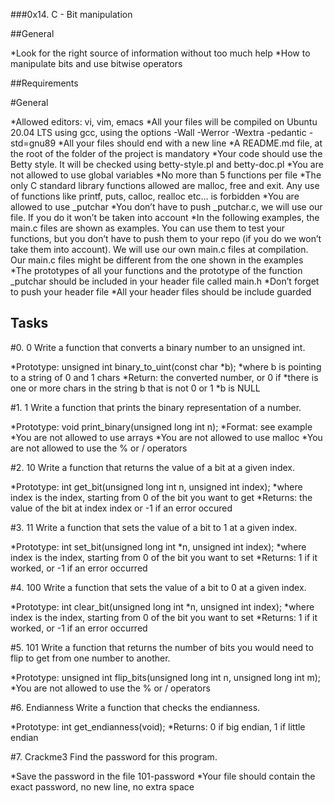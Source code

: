 ###0x14. C - Bit manipulation

##General

*Look for the right source of information without too much help
*How to manipulate bits and use bitwise operators

##Requirements

#General

*Allowed editors: vi, vim, emacs
*All your files will be compiled on Ubuntu 20.04 LTS using gcc, using the options -Wall -Werror -Wextra -pedantic -std=gnu89
*All your files should end with a new line
*A README.md file, at the root of the folder of the project is mandatory
*Your code should use the Betty style. It will be checked using betty-style.pl and betty-doc.pl
*You are not allowed to use global variables
*No more than 5 functions per file
*The only C standard library functions allowed are malloc, free and exit. Any use of functions like printf, puts, calloc, realloc etc… is forbidden
*You are allowed to use _putchar
*You don’t have to push _putchar.c, we will use our file. If you do it won’t be taken into account
*In the following examples, the main.c files are shown as examples. You can use them to test your functions, but you don’t have to push them to your repo (if you do we won’t take them into account). We will use our own main.c files at compilation. Our main.c files might be different from the one shown in the examples
*The prototypes of all your functions and the prototype of the function _putchar should be included in your header file called main.h
*Don’t forget to push your header file
*All your header files should be include guarded

## Tasks
#0. 0
Write a function that converts a binary number to an unsigned int.

*Prototype: unsigned int binary_to_uint(const char *b);
*where b is pointing to a string of 0 and 1 chars
*Return: the converted number, or 0 if
*there is one or more chars in the string b that is not 0 or 1
*b is NULL

#1. 1
Write a function that prints the binary representation of a number.

*Prototype: void print_binary(unsigned long int n);
*Format: see example
*You are not allowed to use arrays
*You are not allowed to use malloc
*You are not allowed to use the % or / operators

#2. 10
Write a function that returns the value of a bit at a given index.

*Prototype: int get_bit(unsigned long int n, unsigned int index);
*where index is the index, starting from 0 of the bit you want to get
*Returns: the value of the bit at index index or -1 if an error occured

#3. 11
Write a function that sets the value of a bit to 1 at a given index.

*Prototype: int set_bit(unsigned long int *n, unsigned int index);
*where index is the index, starting from 0 of the bit you want to set
*Returns: 1 if it worked, or -1 if an error occurred

#4. 100
Write a function that sets the value of a bit to 0 at a given index.

*Prototype: int clear_bit(unsigned long int *n, unsigned int index);
*where index is the index, starting from 0 of the bit you want to set
*Returns: 1 if it worked, or -1 if an error occurred

#5. 101
Write a function that returns the number of bits you would need to flip to get from one number to another.

*Prototype: unsigned int flip_bits(unsigned long int n, unsigned long int m);
*You are not allowed to use the % or / operators

#6. Endianness
Write a function that checks the endianness.

*Prototype: int get_endianness(void);
*Returns: 0 if big endian, 1 if little endian

#7. Crackme3
Find the password for this program.

*Save the password in the file 101-password
*Your file should contain the exact password, no new line, no extra space

